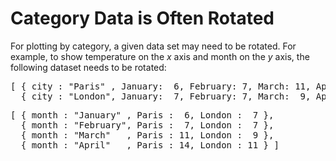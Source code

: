 # Category Data is Often Rotated

For plotting by category, a given data set may need to be rotated. For example, to show
temperature on the *x* axis and month on the *y* axis, the following dataset needs to be rotated:

<pre>
[ { city : "Paris" , January:  6, February: 7, March: 11, April: 14},
  { city : "London", January:  7, February: 7, March:  9, April: 11 } ]
</pre>



<pre>
[ { month : "January" , Paris :  6, London :  7 }, 
  { month : "February", Paris :  7, London :  7 }, 
  { month : "March"   , Paris : 11, London :  9 }, 
  { month : "April"   , Paris : 14, London : 11 } ]
</pre>
